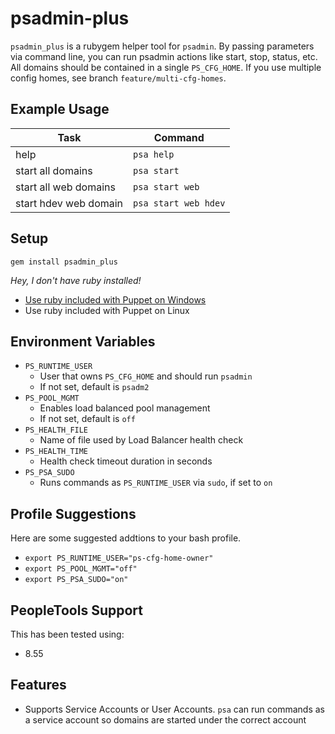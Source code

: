 # psadmin-plus 
`psadmin_plus` is a rubygem helper tool for `psadmin`. By passing parameters via command line, you can run psadmin actions like start, stop, status, etc. All domains should be contained in a single `PS_CFG_HOME`. If you use multiple config homes, see branch `feature/multi-cfg-homes`.

## Example Usage
| Task | Command|
|---|---|
| help | `psa help`|
| start all domains|`psa start`|
| start all web domains|`psa start web`|
| start hdev web domain|`psa start web hdev`|

## Setup
`gem install psadmin_plus`

*Hey, I don't have ruby installed!*
* [Use ruby included with Puppet on Windows](https://gist.github.com/iversond/e56e608cf8fa65f7160416f4c434da57#file-enableRubyGems-ps1)
* Use ruby included with Puppet on Linux

## Environment Variables
* `PS_RUNTIME_USER`
    * User that owns `PS_CFG_HOME` and should run `psadmin`
    * If not set, default is `psadm2`
* `PS_POOL_MGMT`
    * Enables load balanced pool management
    * If not set, default is `off`
* `PS_HEALTH_FILE`
    * Name of file used by Load Balancer health check
* `PS_HEALTH_TIME`
    * Health check timeout duration in seconds
* `PS_PSA_SUDO`
    * Runs commands as `PS_RUNTIME_USER` via `sudo`, if set to `on`

## Profile Suggestions
Here are some suggested addtions to your bash profile.
* `export PS_RUNTIME_USER="ps-cfg-home-owner"`
* `export PS_POOL_MGMT="off"`
* `export PS_PSA_SUDO="on"`

## PeopleTools Support
This has been tested using:
* 8.55


## Features

* Supports Service Accounts or User Accounts. `psa` can run commands as a service account so domains are started under the correct account
